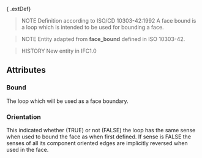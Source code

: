 { .extDef}

<!-- end of short definition -->

> NOTE Definition according to ISO/CD 10303-42:1992
> A face bound is a loop which is intended to be used for bounding a face.

> NOTE Entity adapted from **face_bound** defined in ISO 10303-42.

> HISTORY New entity in IFC1.0

## Attributes

### Bound
The loop which will be used as a face boundary.

### Orientation
This indicated whether (TRUE) or not (FALSE) the loop has the same sense when used to bound the face as when first defined. If sense is FALSE the senses of all its component oriented edges are implicitly reversed when used in the face.
